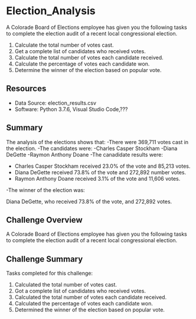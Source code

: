 # Election_Analysis
A Colorade Board of Elections employee has given you the following tasks to complete the election audit of a recent local congressional election.

1. Calculate the total number of votes cast.
2. Get a complete list of candidates who received votes.
3. Calculate the total number of votes each candidate received.
4. Calculate the percentage of votes each candidate won.
5. Determine the winner of the election based on popular vote.

## Resources
- Data Source: election_results.csv
- Software: Python 3.7.6, Visual Studio Code,???

## Summary
The analysis of the elections shows that:
-There were 369,711 votes cast in the election.
-The candidates were:
  -Charles Casper Stockham
  -Diana DeGette
  -Raymon Anthony Doane
 -The canadidate results were:
  - Charles Casper Stockham received 23.0% of the vote and 85,213 votes.
  - Diana DeGette received 73.8% of the vote and 272,892 number votes.
  - Raymon Anthony Doane received 3.1% of the vote and 11,606 votes.
 
-The winner of the election was:

 Diana DeGette, who received 73.8% of the vote, and 272,892 votes.
  

## Challenge Overview
A Colorade Board of Elections employee has given you the following tasks to complete the election audit of a recent local congressional election.

## Challenge Summary
 Tasks completed for this challenge:
 1. Calculated the total number of votes cast.
2. Got a complete list of candidates who received votes.
3. Calculated the total number of votes each candidate received.
4. Calculated the percentage of votes each candidate won.
5. Determined the winner of the election based on popular vote.
